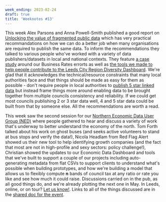 ```yaml
---
week_ending: 2023-02-24
draft: true
title: 'Weeknotes #13'
---
```


This week Alex Parsons and Anna Powell-Smith published a good report on [Unlocking the value of fragmented public data](https://research.mysociety.org/html/unlocking-fragmented-data/) which has very practical recommandations on how we can do a better job when many organisations are required to publish the same data. To inform the recommendations they talked to various people who've worked with a variety of data publishers/datasets in local and national contexts. They feature [a case study](https://research.mysociety.org/html/unlocking-fragmented-data/l/6.113.qugwb.cvgrg.jx348.qcxpu.html) around our Business Rates errorts as well as [the tools we made to help people contribute to the Leeds City Region Diversity Dashboard](https://research.mysociety.org/html/unlocking-fragmented-data/l/6.117.ytm25.pag0s.lcyzh.mhrou.html). We're glad that it acknowledges the technical/resource constraints that many local authorities face and that things should be made as easy for them as possible - don't require people in local authorities to [publish 5 star linked data](https://5stardata.info/en/) but instead frame things more around enabling data to be brought together from multiple councils consistency and reliability. If we could get most councils publishing 2 or 3 star data well, 4 and 5 star data could be built from that by someone else. All the recommendations are worth a read.

This week saw the second session for our [Northern Economic Data User Group (NED)](https://open-innovations.org/projects/northern-economic-data-user-group/) where people gathered to hear and discuss a variety of work that's underway to better understand the economy of the north. Tom Forth talked about his work on ghost buses (and seeks active volunteers to stand at bus stops and verify the data!), Nicola Headlam from Red Flag Alert showed us their new tool to help identifying growth companies (and the fact that most are not in high-profile and sexy sectors: policy challenge!), Christian showed the updates to our Economic Data Dashboard and tools that we've built to support a couple of our projects including auto-generating metadata from flat CSVs to support clients to understand what's possible when building prototypes, and how we're building a model that allows us to flexibly compute __n__ bands of council tax at any ratio or rate you like and see how much it could raise. Discussions carried on in the pub, as all good things do, and we're already plotting the next one in May. In Leeds, online, or on tour? [Let us know!](mailto:christian.spence@open-innovations.org). Links to all of the things discussed are in the [shared doc for the event](https://docs.google.com/document/d/1Lannhp0wQJBPdqO7gMtXnL2Ml2YBcAZLo-y51Qe6Y9E/edit).

